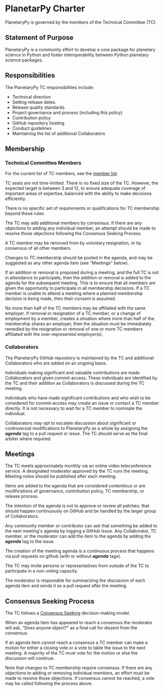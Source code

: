 # PlanetarPy Charter

PlanetaryPy is governed by the members of the Technical Committee (TC).

## Statement of Purpose

PlanetaryPy is a community effort to develop a core package
for planetary science in Python and foster interoperability between
Python planetary science packages.

## Responsibilities

The PlanetaryPy TC responsibilities include:

* Technical direction
* Setting release dates.
* Release quality standards.
* Project governance and process (including this policy)
* Contribution policy
* GitHub repository hosting
* Conduct guidelines
* Maintaining the list of additional Collaborators


## Membership

### Technical Committee Members

For the current list of TC members, see the [member list](Members.md).


TC seats are not time-limited.  There is no fixed size of the 
TC.  However, the expected target is between 3 and 12, to ensure adequate
coverage of important areas of expertise, balanced with the ability
to make decisions efficiently.

There is no specific set of requirements or qualifications for 
TC membership beyond these rules.

The TC may add additional members by consensus. If there
are any objections to adding any individual member, an attempt
should be made to resolve those objections following the 
Consensus Seeking Process.

A TC member may be removed from by voluntary resignation, or by
consensus of all other members.

Changes to TC membership should be posted in the agenda, and may be
suggested as any other agenda item (see "Meetings" below).

If an addition or removal is proposed during a meeting, and the full
TC is not in attendance to participate, then the addition or removal
is added to the agenda for the subsequent meeting.  This is to ensure
that all members are given the opportunity to participate in all
membership decisions.  If a TC member is unable to attend a meeting
where a planned membership decision is being made, then their consent
is assumed.

No more than half of the TC members may be affiliated with the same
employer.  If removal or resignation of a TC member, or a change of
employment by a member, creates a situation where more than half of
the membership shares an employer, then the situation must be
immediately remedied by the resignation or removal of one or more 
TC members affiliated with the over-represented employer(s).


### Collaborators

The PlanetaryPy GitHub repository is maintained by the 
TC and additional Collaborators who are added on an ongoing basis.

Individuals making significant and valuable contributions are made
Collaborators and given commit-access. These individuals
are identified by the TC and their addition as Collaborators is
discussed during the TC meeting.

Individuals who have made significant contributions and who wish
to be considered for commit-access may create an issue or contact
a TC member directly. It is not necessary to wait for a TC
member to nominate the individual.

Collaborators may opt to escalate discussion about significant or
controversial modifications to PlanetaryPy as a whole
by assigning the ***agenda*** tag to a pull request or issue. The
TC should serve as the final arbiter where required.


## Meetings

The TC meets approximately monthly via an online video teleconference
service.  A designated moderator approved by the TC runs the meeting.
Meeting notes should be published after each meeting.

Items are added to the agenda that are considered contentious or
are modifications of governance, contribution policy, TC membership,
or release process.

The intention of the agenda is not to approve or review all patches;
that should happen continuously on GitHub and be handled by the larger
group of Collaborators.

Any community member or contributor can ask that something be added to
the next meeting's agenda by logging a GitHub Issue. Any Collaborator,
TC member, or the moderator can add the item to the agenda by adding
the ***agenda*** tag to the issue.

The creation of the meeting agenda is a continuous process that
happens via pull requests on github (with or without ***agenda*** tags).

The TC may invite persons or representatives from outside of the 
TC to participate in a non-voting capacity.

The moderator is responsible for summarizing the discussion of each
agenda item and sends it as a pull request after the meeting.


## Consensus Seeking Process

The TC follows a [Consensus Seeking][consensus] decision-making model.

When an agenda item has appeared to reach a consensus the moderator
will ask, "Does anyone object?" as a final call for dissent from the
consensus.

If an agenda item cannot reach a consensus a TC member can make a
motion for either a closing vote or a vote to table the issue to the next
meeting. A majority of the TC must vote for the motion or else the 
discussion will continue.

Note that changes to TC membership require consensus. If there are any
objections to adding or removing individual members, an effort must be
made to resolve those objections. If consensus cannot be reached, a
vote may be called following the process above.

[consensus]: http://en.wikipedia.org/wiki/Consensus-seeking_decision-making
